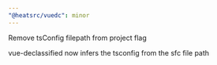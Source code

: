 ```yaml
---
"@heatsrc/vuedc": minor
---
```


Remove tsConfig filepath from project flag

vue-declassified now infers the tsconfig from the sfc file path

